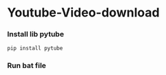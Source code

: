 # Youtube-Video-download

### **Install lib pytube**
```npm
pip install pytube
```
### Run bat file 
